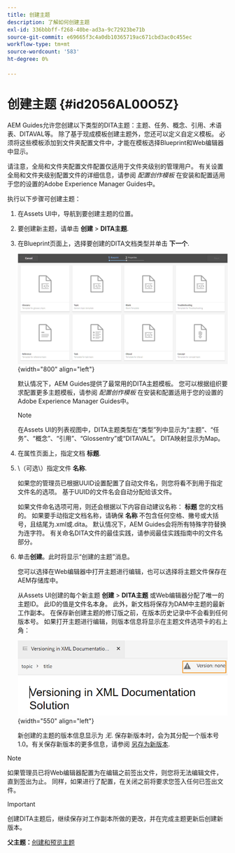 ```yaml
---
title: 创建主题
description: 了解如何创建主题
exl-id: 336bbbff-f268-40be-ad3a-9c72923be71b
source-git-commit: e69665f3c4a0db10365719ac671cbd3ac0c455ec
workflow-type: tm+mt
source-wordcount: '583'
ht-degree: 0%

---
```


# 创建主题 {#id2056AL00O5Z}

AEM Guides允许您创建以下类型的DITA主题：主题、任务、概念、引用、术语表、DITAVAL等。 除了基于现成模板创建主题外，您还可以定义自定义模板。 必须将这些模板添加到文件夹配置文件中，才能在模板选择Blueprint和Web编辑器中显示。

请注意，全局和文件夹配置文件配置仅适用于文件夹级别的管理用户。 有关设置全局和文件夹级别配置文件的详细信息，请参阅 *配置创作模板* 在安装和配置适用于您的设置的Adobe Experience Manager Guides中。

执行以下步骤可创建主题：

1. 在Assets UI中，导航到要创建主题的位置。

1. 要创建新主题，请单击 **创建** \> **DITA主题**.

1. 在Blueprint页面上，选择要创建的DITA文档类型并单击 **下一个**.

   ![](images/create_dita_topic.png){width="800" align="left"}

   默认情况下，AEM Guides提供了最常用的DITA主题模板。 您可以根据组织要求配置更多主题模板，请参阅 *配置创作模板* 在安装和配置适用于您的设置的Adobe Experience Manager Guides中。

   >[!NOTE]
   >
   > 在Assets UI的列表视图中，DITA主题类型在“类型”列中显示为“主题”、“任务”、“概念”、“引用”、“Glossentry”或“DITAVAL”。 DITA映射显示为Map。

1. 在属性页面上，指定文档 **标题**.

1. \（可选\）指定文件 **名称**.

   如果您的管理员已根据UUID设置配置了自动文件名，则您将看不到用于指定文件名的选项。 基于UUID的文件名会自动分配给该文件。

   如果文件命名选项可用，则还会根据以下内容自动建议名称： **标题** 您的文档的。 如果要手动指定文档名称，请确保 **名称** 不包含任何空格、撇号或大括号，且结尾为.xml或.dita。 默认情况下，AEM Guides会将所有特殊字符替换为连字符。 有关命名DITA文件的最佳实践，请参阅最佳实践指南中的文件名部分。

1. 单击&#x200B;**创建**。此时将显示“创建的主题”消息。

   您可以选择在Web编辑器中打开主题进行编辑，也可以选择将主题文件保存在AEM存储库中。

   从Assets UI创建的每个新主题 **创建** \> **DITA主题** 或Web编辑器分配了唯一的主题ID。 此ID的值是文件名本身。 此外，新文档将保存为DAM中主题的最新工作副本。 在保存新创建主题的修订版之前，在版本历史记录中不会看到任何版本号。 如果打开主题进行编辑，则版本信息将显示在主题文件选项卡的右上角：

   ![](images/topic-version-none_cs.png){width="550" align="left"}

   新创建的主题的版本信息显示为 *无*. 保存新版本时，会为其分配一个版本号1.0。有关保存新版本的更多信息，请参阅 [另存为新版本](web-editor-features.md#save-as-new-version-id209ME400GXA).


>[!NOTE]
>
> 如果管理员已将Web编辑器配置为在编辑之前签出文件，则您将无法编辑文件，直到签出为止。 同样，如果进行了配置，在关闭之前将要求您签入任何已签出文件。

>[!IMPORTANT]
>
> 创建DITA主题后，继续保存对工作副本所做的更改，并在完成主题更新后创建新版本。

**父主题：**[&#x200B;创建和预览主题](create-preview-topics.md)
